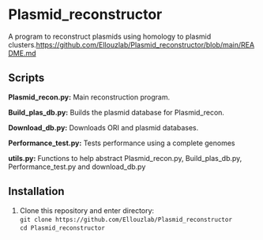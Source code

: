# Plasmid_reconstructor
A program to reconstruct plasmids using homology to plasmid clusters.https://github.com/Ellouzlab/Plasmid_reconstructor/blob/main/README.md

## Scripts

**Plasmid_recon.py:**
Main reconstruction program.

**Build_plas_db.py:**
Builds the plasmid database for Plasmid_recon.

**Download_db.py:**
Downloads ORI and plasmid databases.

**Performance_test.py:**
Tests performance using a complete genomes

**utils.py:**
Functions to help abstract Plasmid_recon.py, Build_plas_db.py, Performance_test.py and download_db.py

## Installation

1. Clone this repository and enter directory:    
`git clone https://github.com/Ellouzlab/Plasmid_reconstructor`    
`cd Plasmid_reconstructor`


